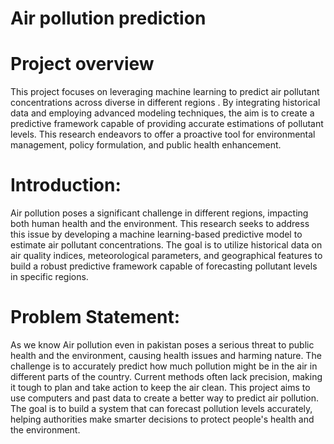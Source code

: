 # Air pollution prediction

# Project overview
This project focuses on leveraging machine learning to predict air pollutant concentrations across diverse in different regions . By integrating historical data and employing advanced modeling techniques, the aim is to create a predictive framework capable of providing accurate estimations of pollutant levels. This research endeavors to offer a proactive tool for environmental management, policy formulation, and public health enhancement.

# Introduction:
Air pollution poses a significant challenge in different regions, impacting both human health and the environment. This research seeks to address this issue by developing a machine learning-based predictive model to estimate air pollutant concentrations. The goal is to utilize historical data on air quality indices, meteorological parameters, and geographical features to build a robust predictive framework capable of forecasting pollutant levels in specific regions.

# Problem Statement:
As we know Air pollution even in pakistan poses a serious threat to public health and the environment, causing health issues and harming nature. The challenge is to accurately predict how much pollution might be in the air in different parts of the country. Current methods often lack precision, making it tough to plan and take action to keep the air clean. This project aims to use computers and past data to create a better way to predict air pollution. The goal is to build a system that can forecast pollution levels accurately, helping authorities make smarter decisions to protect people's health and the environment.

